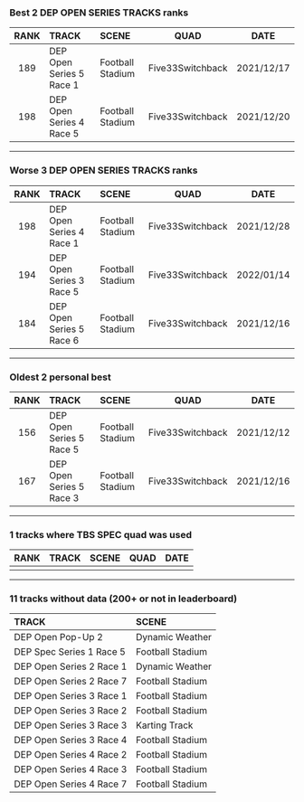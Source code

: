 ### Best 2 DEP OPEN SERIES TRACKS ranks
|RANK|TRACK|SCENE|QUAD|DATE|
|:---:|:---|:---|:---:|:---:|
|189|DEP Open Series 5 Race 1|Football Stadium|Five33Switchback|2021/12/17|
|198|DEP Open Series 4 Race 5|Football Stadium|Five33Switchback|2021/12/20|
---
### Worse 3 DEP OPEN SERIES TRACKS ranks
|RANK|TRACK|SCENE|QUAD|DATE|
|:---:|:---|:---|:---:|:---:|
|198|DEP Open Series 4 Race 1|Football Stadium|Five33Switchback|2021/12/28|
|194|DEP Open Series 3 Race 5|Football Stadium|Five33Switchback|2022/01/14|
|184|DEP Open Series 5 Race 6|Football Stadium|Five33Switchback|2021/12/16|
---
### Oldest 2 personal best
|RANK|TRACK|SCENE|QUAD|DATE|
|:---:|:---|:---|:---:|:---:|
|156|DEP Open Series 5 Race 5|Football Stadium|Five33Switchback|2021/12/12|
|167|DEP Open Series 5 Race 3|Football Stadium|Five33Switchback|2021/12/16|
---
### 1 tracks where TBS SPEC quad was used
|RANK|TRACK|SCENE|QUAD|DATE|
|:---:|:---|:---|:---:|:---:|
||||||
---
### 11 tracks without data (200+ or not in leaderboard)
|TRACK|SCENE|
|:---|:---|
|DEP Open Pop-Up 2|Dynamic Weather|
|DEP Spec Series 1 Race 5|Football Stadium|
|DEP Open Series 2 Race 1|Dynamic Weather|
|DEP Open Series 2 Race 7|Football Stadium|
|DEP Open Series 3 Race 1|Football Stadium|
|DEP Open Series 3 Race 2|Football Stadium|
|DEP Open Series 3 Race 3|Karting Track|
|DEP Open Series 3 Race 4|Football Stadium|
|DEP Open Series 4 Race 2|Football Stadium|
|DEP Open Series 4 Race 3|Football Stadium|
|DEP Open Series 4 Race 7|Football Stadium|
